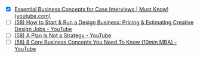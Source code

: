* [x] [Essential Business Concepts for Case Interviews | Must Know! (youtube.com)](https://www.youtube.com/watch?v=pktdRnZArbs)
* [ ] [(58) How to Start & Run a Design Business: Pricing & Estimating Creative Design Jobs - YouTube](https://www.youtube.com/watch?v=wd0ejVP_g78)
* [ ] [(58) A Plan Is Not a Strategy - YouTube](https://www.youtube.com/watch?v=iuYlGRnC7J8)
* [ ] [(58) 8 Core Business Concepts You Need To Know (10min MBA) - YouTube](https://www.youtube.com/watch?v=ZeEc8YCpocY)